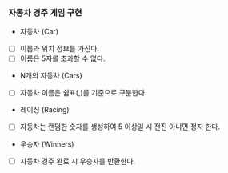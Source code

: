 ###  자동차 경주 게임 구현

- 자동차 (Car)
 - [ ] 이름과 위치 정보를 가진다.
 - [ ] 이름은 5자를 초과할 수 없다.

- N개의 자동차 (Cars)
 - [ ] 자동차 이름은 쉼표(,)를 기준으로 구분한다.

- 레이싱 (Racing)
 - [ ] 자동차는 랜덤한 숫자를 생성하여 5 이상일 시 전진 아니면 정지 한다.

- 우승자 (Winners)
 - [ ] 자동차 경주 완료 시 우승자를 반환한다.
